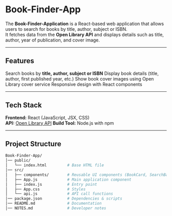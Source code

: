 # Book-Finder-App

The **Book-Finder-Application** is a React-based web application that allows users to search for books by title, author, subject or ISBN.  
It fetches data from the **Open Library API** and displays details such as title, author, year of publication, and cover image.  

---

## Features
 Search books by **title, author, subject or ISBN**
 Display book details (title, author, first published year, etc.)
 Show book cover images using Open Library cover service
 Responsive design with React components

---

## Tech Stack
 **Frontend:** React (JavaScript, JSX, CSS)  
 **API:** [Open Library API](https://openlibrary.org/search.json?title={bookTitle})
 **Build Tool:** Node.js with npm  

---

## Project Structure
```bash
Book-Finder-App/
│── public/
│   └── index.html         # Base HTML file
│── src/
│   ├── components/        # Reusable UI components (BookCard, SearchBar, etc.)
│   ├── App.js             # Main application component
│   ├── index.js           # Entry point
│   ├── App.css            # Styles
│   └── api.js             # API call functions
│── package.json           # Dependencies & scripts
│── README.md              # Documentation
│── NOTES.md               # Developer notes

